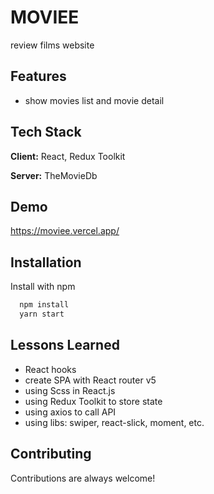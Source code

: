
# MOVIEE
review films website

## Features

- show movies list and movie detail


## Tech Stack

**Client:** React, Redux Toolkit

**Server:** TheMovieDb


## Demo

https://moviee.vercel.app/
## Installation

Install with npm

```bash
  npm install
  yarn start
```

## Lessons Learned

- React hooks
- create SPA with React router v5
- using Scss in React.js
- using Redux Toolkit to store state
- using axios to call API
- using libs: swiper, react-slick, moment, etc.

## Contributing

Contributions are always welcome!


